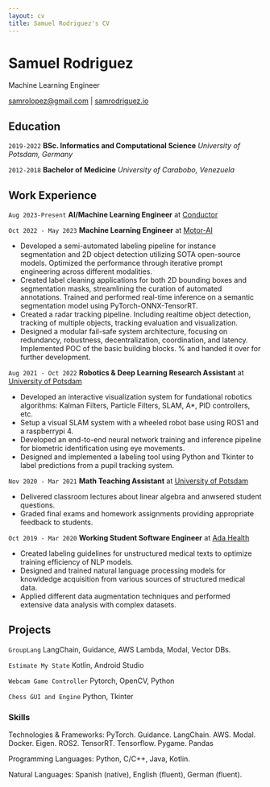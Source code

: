 ```yaml
---
layout: cv
title: Samuel Rodriguez's CV
---
```

# Samuel Rodriguez
Machine Learning Engineer

<div id="webaddress">
<a href="samrolopez@gmail.com">samrolopez@gmail.com</a>
| <a href="https://www.samrodriguez.io/">samrodriguez.io</a>
</div>

## Education

`2019-2022`
**BSc. Informatics and Computational Science**
*University of Potsdam, Germany*

`2012-2018`
**Bachelor of Medicine**
*University of Carabobo, Venezuela*

## Work Experience

`Aug 2023-Present`
**AI/Machine Learning Engineer** at [Conductor](https://www.conductor.com/)

`Oct 2022 - May 2023`
**Machine Learning Engineer** at [Motor-AI](https://motor-ai.com/)

- Developed a semi-automated labeling pipeline for instance segmentation and 2D object detection utilizing SOTA open-source models. Optimized the performance through iterative prompt engineering across different modalities.
- Created label cleaning applications for both 2D bounding boxes and segmentation masks, streamlining the curation of automated annotations. Trained and performed real-time inference on a semantic segmentation model using PyTorch-ONNX-TensorRT.
- Created a radar tracking pipeline. Including realtime object detection, tracking of multiple objects, tracking evaluation and visualization.
- Designed a modular fail-safe system architecture, focusing on redundancy, robustness, decentralization, coordination, and latency. Implemented POC of the basic building blocks. % and handed it over for further development.

`Aug 2021 - Oct 2022`
**Robotics & Deep Learning Research Assistant** at [University of Potsdam](https://www.uni-potsdam.de/de/cs-ml/index)

- Developed an interactive visualization system for fundational robotics algorithms: Kalman Filters, Particle Filters, SLAM, A*, PID controllers, etc.
- Setup a visual SLAM system with a wheeled robot base using ROS1 and a raspberrypi 4. 
- Developed an end-to-end neural network training and inference pipeline for biometric identification using eye movements.
- Designed and implemented a labeling tool using Python and Tkinter to label predictions from a pupil tracking system.

`Nov 2020 - Mar 2021`
**Math Teaching Assistant** at [University of Potsdam](https://www.uni-potsdam.de/de/cs-ml/index)

- Delivered classroom lectures about linear algebra and anwsered student questions.
- Graded final exams and homework assignments providing appropriate feedback to students.

`Oct 2019 - Mar 2020`
**Working Student Software Engineer** at [Ada Health](https://www.ada.com/)
- Created labeling guidelines for unstructured medical texts to optimize training efficiency of NLP models.
- Designed and trained natural language processing models for knowldedge acquisition from various sources of structured medical data.
- Applied different data augmentation techniques and performed extensive data analysis with complex datasets. 


## Projects


`GroupLang` 
LangChain, Guidance, AWS Lambda, Modal, Vector DBs.

`Estimate My State` 
Kotlin, Android Studio

`Webcam Game Controller` 
Pytorch, OpenCV, Python

`Chess GUI and Engine`
Python, Tkinter

### Skills

Technologies & Frameworks: PyTorch. Guidance. LangChain. AWS. Modal. Docker. Eigen. ROS2. TensorRT. Tensorflow. Pygame. Pandas

Programming Languages: Python, C/C++, Java, Kotlin.

Natural Languages: Spanish (native), English (fluent), German (fluent).






